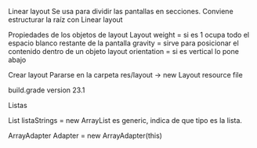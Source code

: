 Linear layout
  Se usa para dividir las pantallas en secciones.
  Conviene estructurar la raíz con Linear layout
  
  
  
  Propiedades de los objetos de layout
    Layout weight = si es 1 ocupa todo el espacio blanco restante de la pantalla
    gravity = sirve para posicionar el contenido dentro de un objeto layout
    orientation = si es vertical lo pone abajo
    
    
Crear layout
  Pararse en la carpeta res/layout -> new Layout resource file
  
  
  
  build.grade version 23.1
  

Listas

  List <String> listaStrings = new ArrayList <String>
  <String> es generic, indica de que tipo es la lista.
  
  ArrayAdapter<string> Adapter = new ArrayAdapter(this)
